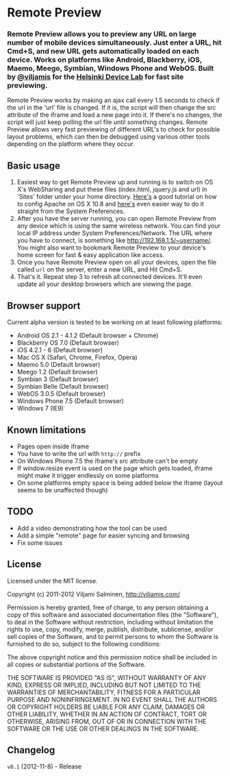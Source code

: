 # Remote Preview

### Remote Preview allows you to preview any URL on large number of mobile devices simultaneously. Just enter a URL, hit Cmd+S, and new URL gets automatically loaded on each device. Works on platforms like Android, Blackberry, iOS, Maemo, Meego, Symbian, Windows Phone and WebOS. Built by [@viljamis](http://twitter.com/viljamis) for the [Helsinki Device Lab](http://devicelab.fi) for fast site previewing. 

Remote Preview works by making an ajax call every 1.5 seconds to check if the url in the 'url' file is changed. If it is, the script will then change the src attribute of the iframe and load a new page into it. If there's no changes, the script will just keep polling the url file until something changes. Remote Preview allows very fast previewing of different URL's to check for possible layout problems, which can then be debugged using various other tools depending on the platform where they occur.

## Basic usage

1. Easiest way to get Remote Preview up and running is to switch on OS X's WebSharing and put these files (index.html, jquery.js and url) in 'Sites' folder under your home directory. [Here's](http://coolestguyplanettech.com/downtown/install-and-configure-apache-mysql-php-and-phpmyadmin-osx-108-mountain-lion) a good tutorial on how to config Apache on OS X 10.8 and [here's](http://clickontyler.com/blog/2012/02/web-sharing-mountain-lion/) even easier way to do it straight from the System Preferences.
2. After you have the server running, you can open Remote Preview from any device which is using the same wireless network. You can find your local IP address under System Preferences/Network. The URL where you have to connect, is something like http://192.168.1.5/~username/. You might also want to bookmark Remote Preview to your device's home screen for fast & easy application like access.
3. Once you have Remote Preview open on all your devices, open the file called `url` on the server, enter a new URL, and Hit Cmd+S.
4. That's it. Repeat step 3 to refresh all connected devices. It'll even update all your desktop browsers which are viewing the page.

## Browser support

Current alpha version is tested to be working on at least following platforms:

* Android OS 2.1 - 4.1.2 (Default browser + Chrome)
* Blackberry OS 7.0 (Default browser)
* iOS 4.2.1 - 6 (Default browser)
* Mac OS X (Safari, Chrome, Firefox, Opera)
* Maemo 5.0 (Default browser)
* Meego 1.2 (Default browser)
* Symbian 3 (Default browser)
* Symbian Belle (Default browser)
* WebOS 3.0.5 (Default browser)
* Windows Phone 7.5 (Default browser)
* Windows 7 (IE9)

## Known limitations

* Pages open inside iframe
* You have to write the url with `http://` prefix
* On Windows Phone 7.5 the iframe's src attribute can't be empty
* If window.resize event is used on the page which gets loaded, iframe might make it trigger endlessly on some platforms
* On some platforms empty space is being added below the iframe (layout seems to be unaffected though)

## TODO

* Add a video demonstrating how the tool can be used
* Add a simple "remote" page for easier syncing and browsing
* Fix some issues

## License

Licensed under the MIT license.

Copyright (c) 2011-2012 Viljami Salminen, http://viljamis.com/

Permission is hereby granted, free of charge, to any person obtaining a copy of this software and associated documentation files (the "Software"), to deal in the Software without restriction, including without limitation the rights to use, copy, modify, merge, publish, distribute, sublicense, and/or sell copies of the Software, and to permit persons to whom the Software is furnished to do so, subject to the following conditions:

The above copyright notice and this permission notice shall be included in all copies or substantial portions of the Software.

THE SOFTWARE IS PROVIDED "AS IS", WITHOUT WARRANTY OF ANY KIND, EXPRESS OR IMPLIED, INCLUDING BUT NOT LIMITED TO THE WARRANTIES OF MERCHANTABILITY, FITNESS FOR A PARTICULAR PURPOSE AND NONINFRINGEMENT. IN NO EVENT SHALL THE AUTHORS OR COPYRIGHT HOLDERS BE LIABLE FOR ANY CLAIM, DAMAGES OR OTHER LIABILITY, WHETHER IN AN ACTION OF CONTRACT, TORT OR OTHERWISE, ARISING FROM, OUT OF OR IN CONNECTION WITH THE SOFTWARE OR THE USE OR OTHER DEALINGS IN THE SOFTWARE.


## Changelog

`v0.1` (2012-11-8) - Release